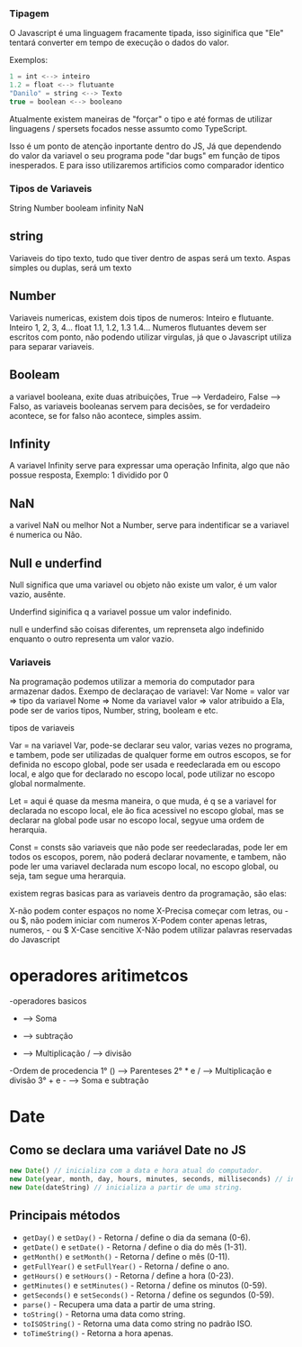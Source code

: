 ### Tipagem

O Javascript é uma linguagem fracamente tipada, isso siginifica que "Ele" 
tentará converter em tempo de execução o dados do valor.

Exemplos:

```javascript
1 = int <--> inteiro
1.2 = float <--> flutuante
"Danilo" = string <--> Texto
true = boolean <--> booleano
```

Atualmente existem maneiras de "forçar" o tipo e até formas de utilizar linguagens / spersets
focados nesse assumto como TypeScript.

Isso é um ponto de atenção inportante dentro do JS, Já que dependendo do valor da variavel o seu programa pode 
"dar bugs" em função de tipos inesperados. E para isso utilizaremos artificios como comparador identico 

### Tipos de Variaveis

String
Number
booleam
infinity
NaN

## string

Variaveis do tipo texto, tudo que tiver dentro de aspas será um texto.
Aspas simples ou duplas, será um texto

## Number

Variaveis numericas, existem dois tipos de numeros: Inteiro e flutuante.
Inteiro 1, 2, 3, 4...
float 1.1, 1.2, 1.3 1.4... Numeros flutuantes devem ser escritos com ponto, não podendo utilizar virgulas,
já que o Javascript utiliza para separar variaveis.

## Booleam

a variavel booleana, exite duas atribuições, True --> Verdadeiro, False --> Falso,
as variaveis booleanas servem para decisões, se for verdadeiro acontece, se for falso não acontece,
simples assim.

## Infinity 

A variavel Infinity serve para expressar uma operação Infinita, algo que não possue resposta,
Exemplo: 1 dividido por 0

## NaN

a varivel NaN ou melhor Not a Number, serve para indentificar se a variavel é numerica ou Não.

## Null e underfind

Null significa que uma variavel ou objeto não existe um valor, é um valor vazio, ausênte.

Underfind siginifica q a variavel possue um valor indefinido. 

null e underfind são coisas diferentes, um reprenseta algo indefinido enquanto o outro representa um valor vazio.
         
### Variaveis

Na programação podemos utilizar a memoria do computador para armazenar dados.
Exempo de declaraçao de variavel: Var Nome = valor
var => tipo da variavel
Nome => Nome da variavel
valor => valor atribuido a Ela, pode ser de varios tipos, Number, string, booleam e etc.

tipos de variaveis

Var = na variavel Var, pode-se declarar seu valor, varias vezes no programa, e tambem, pode ser utilizadas de qualquer forme em outros escopos, se for definida no escopo global, pode ser usada e reedeclarada em ou escopo local, e algo que for declarado no escopo local, pode utilizar no escopo global normalmente.

Let = aqui é quase da mesma maneira, o que muda, é q se a variavel for declarada no escopo local, ele ão fica acessivel no escopo
global, mas se declarar na global pode usar no escopo local, segyue uma ordem de herarquia.

Const = consts são variaveis que não pode ser reedeclaradas, pode ler em todos os escopos, porem, não poderá declarar novamente, 
e tambem, não pode ler uma variavel declarada num escopo local, no escopo global, ou seja, tam segue uma herarquia.

existem regras basicas para as variaveis dentro da programação, são elas:

X-não podem conter espaços no nome
X-Precisa começar com letras, ou - ou $, não podem iniciar com numeros
X-Podem conter apenas letras, numeros, - ou $
X-Case sencitive
X-Não podem utilizar palavras reservadas do Javascript

# operadores aritimetcos

-operadores basicos 
+ --> Soma 
- --> subtração
* --> Multiplicação 
/ --> divisão

-Ordem de procedencia 
1° () --> Parenteses
2° * e / --> Multiplicação e divisão
3° + e - --> Soma e subtração

# Date

## Como se declara uma variável Date no JS

```javascript
new Date() // inicializa com a data e hora atual do computador.
new Date(year, month, day, hours, minutes, seconds, milliseconds) // inicializa com valores pré-definidos.
new Date(dateString) // inicializa a partir de uma string.
```

## Principais métodos

- `getDay()` e `setDay()` - Retorna / define o dia da semana (0-6).
- `getDate()` e `setDate()` - Retorna / define o dia do mês (1-31).
- `getMonth()` e `setMonth()` - Retorna / define o mês (0-11).
- `getFullYear()` e `setFullYear()` - Retorna / define o ano.
- `getHours()` e `setHours()` - Retorna / define a hora (0-23).
- `getMinutes()` e `setMinutes()` - Retorna / define os minutos (0-59).
- `getSeconds()` e `setSeconds()` - Retorna / define os segundos (0-59).
- `parse()` - Recupera uma data a partir de uma string.
- `toString()` - Retorna uma data como string.
- `toISOString()` - Retorna uma data como string no padrão ISO.
- `toTimeString()` - Retorna a hora apenas.
